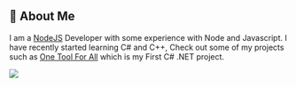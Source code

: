 ## 💫 About Me
I am a [NodeJS](https://nodejs.org/) Developer with some experience with Node and Javascript. I have recently started learning C# and C++, Check out some of my projects such as [One Tool For All](https://github.com/bonsall2004/One-Tool-For-All) which is my First C# .NET project.

![](https://quotes-github-readme.vercel.app/api?type=horizontal&theme=tokyonight)
